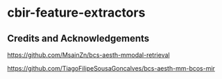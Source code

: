 # cbir-feature-extractors

## Credits and Acknowledgements
https://github.com/MsainZn/bcs-aesth-mmodal-retrieval

https://github.com/TiagoFilipeSousaGoncalves/bcs-aesth-mm-bcos-mir
